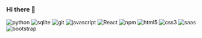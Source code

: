 ### Hi there 👋

<p> 
  <img alt="python" src="https://img.shields.io/badge/Python-14354C?style=for-the-badge&logo=python&logoColor=white" />
  <img alt="sqlite" src="https://img.shields.io/badge/SQLite-07405E?style=for-the-badge&logo=sqlite&logoColor=white" />
  <img alt="git" src="[https://img.shields.io/badge/-Git-F05032?style=flat-square&logo=git&logoColor=white](https://img.shields.io/badge/GIT-E44C30?style=for-the-badge&logo=git&logoColor=white)" />
  <img alt="javascript" src="https://img.shields.io/badge/JavaScript-F7DF1E?style=for-the-badge&logo=javascript&logoColor=black" />
  <img alt="React" src="https://img.shields.io/badge/-React-45b8d8?style=flat-square&logo=react&logoColor=white" />
  <img alt="npm" src="https://img.shields.io/badge/-NPM-CB3837?style=flat-square&logo=npm&logoColor=white" />
  <img alt="html5" src="https://img.shields.io/badge/-HTML5-E34F26?style=flat-square&logo=html5&logoColor=white" />
  <img alt="css3" src="https://img.shields.io/badge/CSS3-1572B6?style=for-the-badge&logo=css3&logoColor=white" />
  <img alt="saas" src="https://img.shields.io/badge/Sass-CC6699?style=for-the-badge&logo=sass&logoColor=white" />
  <img alt="bootstrap" src="https://img.shields.io/badge/Sass-CC6699?style=for-the-badge&logo=sass&logoColor=white" />
</p>
